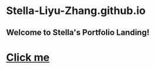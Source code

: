 # Stella-Liyu-Zhang.github.io
## Welcome to Stella's Portfolio Landing!
# [Click me ](Stella-Liyu-Zhang.github.io)
